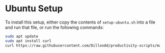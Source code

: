 # Ubuntu Setup

To install this setup, either copy the contents of `setup-ubuntu.sh` into a file and run that file, or run the following commands:

```bash
sudo apt update
sudo apt install curl
curl https://raw.githubusercontent.com/DillonAd/productivity-scripts/master/Linux/setup-ubuntu.sh | sh -s
```